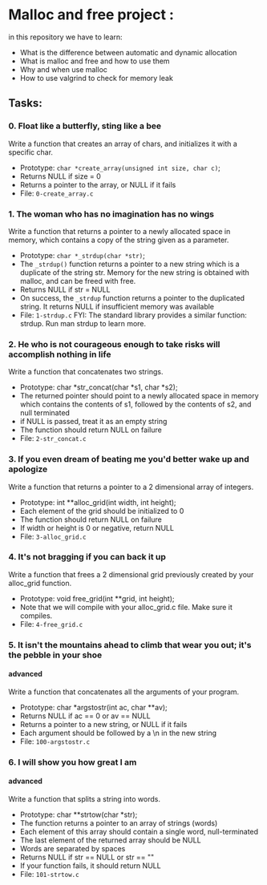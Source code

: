 # Malloc and free project :
in this repository we have to learn:
* What is the difference between automatic and dynamic allocation
* What is malloc and free and how to use them
* Why and when use malloc
* How to use valgrind to check for memory leak
  
## Tasks:
### 0. Float like a butterfly, sting like a bee
Write a function that creates an array of chars, and initializes it with a specific char.

* Prototype: `char *create_array(unsigned int size, char c)`;
* Returns NULL if size = 0
* Returns a pointer to the array, or NULL if it fails
* File: `0-create_array.c`
  
### 1. The woman who has no imagination has no wings
Write a function that returns a pointer to a newly allocated space in memory, which contains a copy of the string given as a parameter.

* Prototype: `char *_strdup(char *str)`;
* The `_strdup()` function returns a pointer to a new string which is a duplicate of the string str. Memory for the new string is obtained with malloc, and can be freed with free.
* Returns NULL if str = NULL
* On success, the `_strdup` function returns a pointer to the duplicated string. It returns NULL if insufficient memory was available
* File: `1-strdup.c`
FYI: The standard library provides a similar function: strdup. Run man strdup to learn more.

### 2. He who is not courageous enough to take risks will accomplish nothing in life
Write a function that concatenates two strings.

* Prototype: char *str_concat(char *s1, char *s2);
* The returned pointer should point to a newly allocated space in memory which contains the contents of s1, followed by the contents of s2, and null terminated
* if NULL is passed, treat it as an empty string
* The function should return NULL on failure
* File: `2-str_concat.c`

### 3. If you even dream of beating me you'd better wake up and apologize
Write a function that returns a pointer to a 2 dimensional array of integers.

* Prototype: int **alloc_grid(int width, int height);
* Each element of the grid should be initialized to 0
* The function should return NULL on failure
* If width or height is 0 or negative, return NULL
* File: `3-alloc_grid.c`

### 4. It's not bragging if you can back it up
Write a function that frees a 2 dimensional grid previously created by your alloc_grid function.

* Prototype: void free_grid(int **grid, int height);
* Note that we will compile with your alloc_grid.c file. Make sure it compiles.
* File: `4-free_grid.c`

### 5. It isn't the mountains ahead to climb that wear you out; it's the pebble in your shoe
#### advanced
Write a function that concatenates all the arguments of your program.

* Prototype: char *argstostr(int ac, char **av);
* Returns NULL if ac == 0 or av == NULL
* Returns a pointer to a new string, or NULL if it fails
* Each argument should be followed by a \n in the new string
* File: `100-argstostr.c`

### 6. I will show you how great I am
#### advanced
Write a function that splits a string into words.

* Prototype: char **strtow(char *str);
* The function returns a pointer to an array of strings (words)
* Each element of this array should contain a single word, null-terminated
* The last element of the returned array should be NULL
* Words are separated by spaces
* Returns NULL if str == NULL or str == ""
* If your function fails, it should return NULL
* File: `101-strtow.c`
